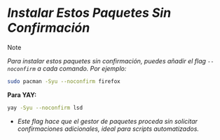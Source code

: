 <!-- Autor: Daniel Benjamin Perez Morales -->
<!-- GitHub: https://github.com/D4nitrix13 -->
<!-- Gitlab: https://gitlab.com/D4nitrix13 -->
<!-- Correo electrónico: danielperezdev@proton.me -->

# ***Instalar Estos Paquetes Sin Confirmación***

> [!NOTE]
> *Para instalar estos paquetes sin confirmación, puedes añadir el flag `--noconfirm` a cada comando. Por ejemplo:*

```bash
sudo pacman -Syu --noconfirm firefox
```

**Para YAY:**

```bash
yay -Syu --noconfirm lsd
```

- *Este flag hace que el gestor de paquetes proceda sin solicitar confirmaciones adicionales, ideal para scripts automatizados.*
